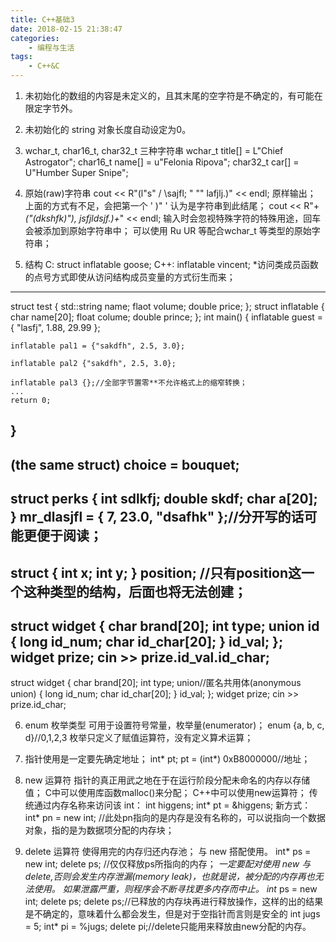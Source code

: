 ```yaml
---
title: C++基础3
date: 2018-02-15 21:38:47
categories: 
    - 编程与生活
tags: 
    - C++&C
---
```


1. 未初始化的数组的内容是未定义的，且其末尾的空字符是不确定的，有可能在限定字节外。
2. 未初始化的 string 对象长度自动设定为0。
3. wchar_t, char16_t, char32_t 三种字符串
wchar_t title[] = L"Chief Astrogator";
char16_t name[] = u"Felonia Ripova";
char32_t car[] = U"Humber Super Snipe";

4. 原始(raw)字符串
cout << R"(l"s" / \sajfl; " "" lafjlj.)" << endl;
原样输出；
上面的方式有不足，会把第一个 ' )" ' 认为是字符串到此结尾；
cout << R"+*("(dkshfk)"), jsfjldsjf.)+*" << endl;
输入时会忽视特殊字符的特殊用途，回车会被添加到原始字符串中；
可以使用 Ru UR 等配合wchar_t 等类型的原始字符串；

5. 结构
C: struct inflatable goose;
C++: inflatable vincent;
*访问类成员函数的点号方式即使从访问结构成员变量的方式衍生而来；
--------------------------
<string>
struct test
{
	std::string name;
	flaot volume;
	double price;
};
struct inflatable
{
	char name[20];
	float colume;
	double prince;
};
int main()
{
	inflatable guest = 
	{
		"lasfj",
		1.88,
		29.99
	};
	
	inflatable pal1 = {"sakdfh", 2.5, 3.0};
	
	inflatable pal2 {"sakdfh", 2.5, 3.0};

	inflatable pal3 {};//全部字节置零**不允许格式上的缩窄转换；
	...
	return 0;
}
---------------------
(the same struct) 
choice = bouquet;
---------------------
struct perks
{
	int sdlkfj;
	double skdf;
	char a[20];
} mr_dlasjfl =
{
	7, 
	23.0,
	"dsafhk"
};//分开写的话可能更便于阅读；
--------------------
struct 
{
	int x;
	int y;
} position;
//只有position这一个这种类型的结构，后面也将无法创建；
--------------------
struct widget
{
	char brand[20];
	int type;
	union id
	{
		long id_num;
		char id_char[20];
	} id_val;
};
widget prize;
cin >> prize.id_val.id_char;
-----------------------
struct widget
{
	char brand[20];
	int type;
	union//匿名共用体(anonymous union)
	{
		long id_num;
		char id_char[20];
	} id_val;
};
widget prize;
cin >> prize.id_char;

6. enum 枚举类型
可用于设置符号常量，枚举量(enumerator)；
enum {a, b, c, d}//0,1,2,3
枚举只定义了赋值运算符，没有定义算术运算；

7. 指针使用是一定要先确定地址；
int* pt;
pt = (int*) 0xB8000000//地址；

8. new 运算符
指针的真正用武之地在于在运行阶段分配未命名的内存以存储值；
C中可以使用库函数malloc()来分配；
C++中可以使用new运算符；
传统通过内存名称来访问该 int：
int higgens;
int* pt = &higgens;
新方式：
int* pn = new int;
//此处pn指向的是内存是没有名称的，可以说指向一个数据对象，指的是为数据项分配的内存块；

9. delete 运算符
使得用完的内存归还内存池；
与 new 搭配使用。
int* ps = new int;
delete ps;
//仅仅释放ps所指向的内存；
*一定要配对使用 new 与 delete,否则会发生内存泄漏(memory leak)，也就是说，被分配的内存再也无法使用。
如果泄露严重，则程序会不断寻找更多内存而中止。
int* ps = new int;
delete ps;
delete ps;//已释放的内存块再进行释放操作，这样的出的结果是不确定的，意味着什么都会发生，但是对于空指针而言则是安全的
int jugs = 5;
int* pi = %jugs;
delete pi;//delete只能用来释放由new分配的内存。